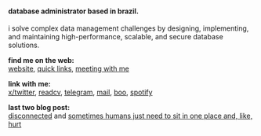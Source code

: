 #### database administrator based in brazil.

i solve complex data management challenges by designing, implementing, and maintaining high-performance, scalable, and secure database solutions.

**find me on the web:**<br>
[website](https://yuricunha.com), [quick links](https://links.yuricunha.com), [meeting with me](https://cal.com/isyuricunha)

**link with me:**<br>
[x/twitter](https://twitter.com/isyuricunha), [readcv](https://read.cv/isyuricunha), [telegram](https://t.me/isyuricunha), [mail](mailto:me@yuricunha.com), [boo](https://signup.boo.world/jejk), [spotify](https://open.spotify.com/user/22wrcoowop6hb63heywvtaypy?si=e1e818483a1a43a1)

**last two blog post:**<br>
[disconnected](https://www.yuricunha.com/blog/disconnected) and [sometimes humans just need to sit in one place and, like, hurt](https://www.yuricunha.com/blog/sometimes-humans-just-need-to-sit-in-one-place-and-like-hurt)
